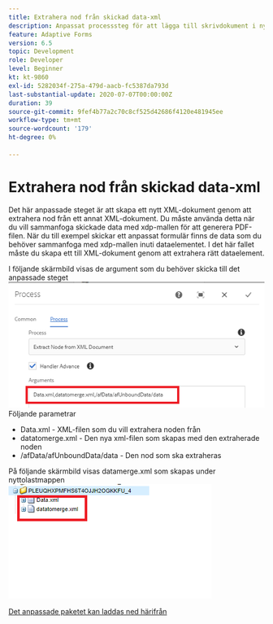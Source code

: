 ```yaml
---
title: Extrahera nod från skickad data-xml
description: Anpassat processsteg för att lägga till skrivdokument i nyttolastmappen i filsystemet
feature: Adaptive Forms
version: 6.5
topic: Development
role: Developer
level: Beginner
kt: kt-9860
exl-id: 5282034f-275a-479d-aacb-fc5387da793d
last-substantial-update: 2020-07-07T00:00:00Z
duration: 39
source-git-commit: 9fef4b77a2c70c8cf525d42686f4120e481945ee
workflow-type: tm+mt
source-wordcount: '179'
ht-degree: 0%

---
```


# Extrahera nod från skickad data-xml

Det här anpassade steget är att skapa ett nytt XML-dokument genom att extrahera nod från ett annat XML-dokument. Du måste använda detta när du vill sammanfoga skickade data med xdp-mallen för att generera PDF-filen. När du till exempel skickar ett anpassat formulär finns de data som du behöver sammanfoga med xdp-mallen inuti dataelementet. I det här fallet måste du skapa ett till XML-dokument genom att extrahera rätt dataelement.

I följande skärmbild visas de argument som du behöver skicka till det anpassade steget
![processteg](assets/create-xml-process-step.png)
Följande parametrar
* Data.xml - XML-filen som du vill extrahera noden från
* datatomerge.xml - Den nya xml-filen som skapas med den extraherade noden
* /afData/afUnboundData/data - Den nod som ska extraheras


På följande skärmbild visas datamerge.xml som skapas under nyttolastmappen
![create-xml](assets/create-xml.png)

[Det anpassade paketet kan laddas ned härifrån](/help/forms/assets/common-osgi-bundles/SetValueApp.core-1.0-SNAPSHOT.jar)
